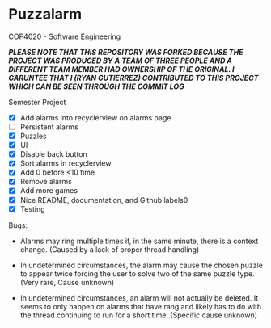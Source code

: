 # Puzzalarm

COP4020 - Software Engineering

***PLEASE NOTE THAT THIS REPOSITORY WAS FORKED BECAUSE THE PROJECT WAS PRODUCED BY A TEAM OF THREE PEOPLE AND A DIFFERENT TEAM MEMBER HAD OWNERSHIP OF THE ORIGINAL. I GARUNTEE THAT I (RYAN GUTIERREZ) CONTRIBUTED TO THIS PROJECT WHICH CAN BE SEEN THROUGH THE COMMIT LOG***

Semester Project

- [X] Add alarms into recyclerview on alarms page
- [ ] Persistent alarms
- [X] Puzzles
- [X] UI
- [X] Disable back button
- [X] Sort alarms in recyclerview
- [X] Add 0 before <10 time
- [X] Remove alarms
- [X] Add more games
- [X] Nice README, documentation, and Github labels0
- [X] Testing

Bugs:

- Alarms may ring multiple times if, in the same minute, there is a context change. (Caused by a lack of proper thread handling)

- In undetermined circumstances, the alarm may cause the chosen puzzle to appear twice forcing the user to solve two of the same puzzle type. (Very rare, Cause unknown)

- In undetermined circumstances, an alarm will not actually be deleted. It seems to only happen on alarms that have rang and likely has to do with the thread continuing to run for a short time. (Specific cause unknown)
